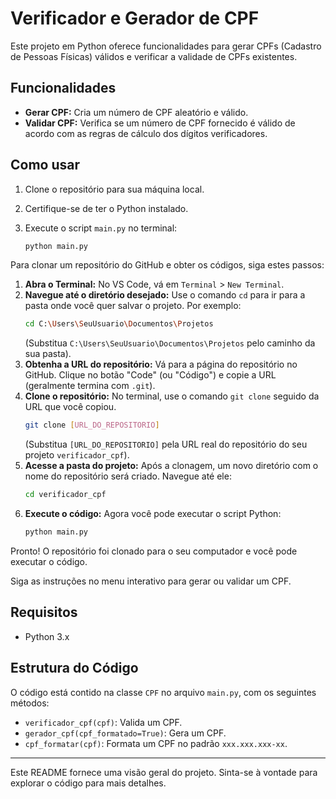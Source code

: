 # Verificador e Gerador de CPF

Este projeto em Python oferece funcionalidades para gerar CPFs (Cadastro de Pessoas Físicas) válidos e verificar a validade de CPFs existentes.

## Funcionalidades

*   **Gerar CPF:** Cria um número de CPF aleatório e válido.
*   **Validar CPF:** Verifica se um número de CPF fornecido é válido de acordo com as regras de cálculo dos dígitos verificadores.

## Como usar

1.  Clone o repositório para sua máquina local.
2.  Certifique-se de ter o Python instalado.
3.  Execute o script `main.py` no terminal:

    ```bash
    python main.py
    ```
Para clonar um repositório do GitHub e obter os códigos, siga estes passos:

1.  **Abra o Terminal:** No VS Code, vá em `Terminal` > `New Terminal`.
2.  **Navegue até o diretório desejado:** Use o comando `cd` para ir para a pasta onde você quer salvar o projeto. Por exemplo:
    ```bash
    cd C:\Users\SeuUsuario\Documentos\Projetos
    ```
    (Substitua `C:\Users\SeuUsuario\Documentos\Projetos` pelo caminho da sua pasta).
3.  **Obtenha a URL do repositório:** Vá para a página do repositório no GitHub. Clique no botão "Code" (ou "Código") e copie a URL (geralmente termina com `.git`).
4.  **Clone o repositório:** No terminal, use o comando `git clone` seguido da URL que você copiou.
    ```bash
    git clone [URL_DO_REPOSITORIO]
    ```
    (Substitua `[URL_DO_REPOSITORIO]` pela URL real do repositório do seu projeto `verificador_cpf`).
5.  **Acesse a pasta do projeto:** Após a clonagem, um novo diretório com o nome do repositório será criado. Navegue até ele:
    ```bash
    cd verificador_cpf
    ```
6.  **Execute o código:** Agora você pode executar o script Python:
    ```bash
    python main.py
    ```

Pronto! O repositório foi clonado para o seu computador e você pode executar o código.


Siga as instruções no menu interativo para gerar ou validar um CPF.

## Requisitos

*   Python 3.x

## Estrutura do Código

O código está contido na classe `CPF` no arquivo `main.py`, com os seguintes métodos:

*   `verificador_cpf(cpf)`: Valida um CPF.
*   `gerador_cpf(cpf_formatado=True)`: Gera um CPF.
*   `cpf_formatar(cpf)`: Formata um CPF no padrão `xxx.xxx.xxx-xx`.

---

Este README fornece uma visão geral do projeto. Sinta-se à vontade para explorar o código para mais detalhes.
